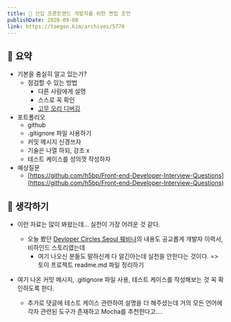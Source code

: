 ```yaml
---
title: 🔰 신입 프론트엔드 개발자를 위한 면접 조언
publishDate: 2020-09-08
link: https://taegon.kim/archives/5770
---
```

## 📝 요약

- 기본을 충실히 알고 있는가? 
  - 점검할 수 있는 방법
    - 다른 사람에게 설명
    - 스스로 꼭 확인
    - [고무 오리 디버깅](https://wikibook.co.kr/article/rubber-duck-problem-solving/)
- 포트폴리오
  - github 
  - .gitignore 파일 사용하기 
  - 커밋 메시지 신경쓰자 
  - 기술은 나열 하되, 강조 x 
  - 테스트 케이스를 성의껏 작성하자 
- 예상질문 
  - [https://github.com/h5bp/Front-end-Developer-Interview-Questions](https://github.com/h5bp/Front-end-Developer-Interview-Questions)

## 🤔 생각하기 
- 이런 자료는 많이 봐왔는데... 실천이 가장 어려운 것 같다.  
  - 오늘 봤던 [Devloper Circles Seoul 웨비나](https://www.facebook.com/groups/DevCSeoul/permalink/3376260125728669)의 내용도 공교롭게 개발자 이력서, 비하인드 스토리였는데 
    - 여기 나오신 분들도 말하신게 다 알긴아는데 실천을 안한다는 것이다. => 토이 프로젝트 readme.md 파일 정리하기 

- 여기 나온 커밋 메시지, .gitignore 파일 사용, 테스트 케이스를 작성해보는 것 꼭 확인하도록 한다.   
    - 추가로 댓글에 테스트 케이스 관련하여 설명을 더 해주셨는데 거의 모든 언어에 각자 관련된 도구가 존재하고 Mocha를 추천한다고....
